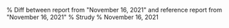 % Diff between report from "November 16, 2021" and reference report from "November 16, 2021"
% Strudy
% November 16, 2021


